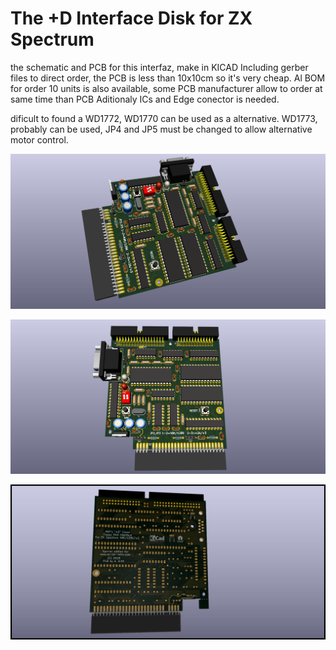 # The +D Interface Disk for ZX Spectrum
the schematic and PCB for this interfaz, make in KICAD
Including gerber files to direct order, the PCB is less than 10x10cm so it's very cheap.
Al BOM for order 10 units is also available, some PCB manufacturer allow to order at same time than PCB
Aditionaly ICs and Edge conector is needed.

dificult to found a WD1772, WD1770 can be used as a alternative.
WD1773, probably can be used, JP4 and JP5 must be changed to allow alternative motor control.

![My image](plusd.jpg)

![My image](plusd2.jpg)

![My image](plusd3.jpg)
